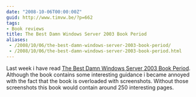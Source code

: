 ```yaml
---
date: "2008-10-06T00:00:00Z"
guid: http://www.timvw.be/?p=662
tags:
- Book reviews
title: The Best Damn Windows Server 2003 Book Period
aliases:
 - /2008/10/06/the-best-damn-windows-server-2003-book-period/
 - /2008/10/06/the-best-damn-windows-server-2003-book-period.html
---
```

Last week i have read [The Best Damn Windows Server 2003 Book Period](http://www.amazon.com/Windows-Server-Period-Computer-Security/dp/1931836124). Although the book contains some interesting guidance i became annoyed with the fact that the book is overloaded with screenshots. Without those screenshots this book would contain around 250 interesting pages.